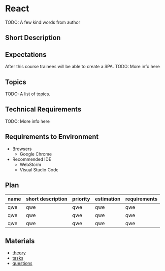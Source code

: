 # React

TODO: A few kind words from author

## Short Description

## Expectations

After this course trainees will be able to create a SPA.
TODO: More info here

## Topics

TODO: A list of topics.

## Technical Requirements

TODO: More info here

## Requirements to Environment

* Browsers
  * Google Chrome
* Recommended IDE
  * WebStorm
  * Visual Studio Code

## Plan

| name | short description | priority | estimation | requirements |
|------|-------------------|----------|------------|--------------|
| qwe  | qwe               | qwe      | qwe        | qwe          |
| qwe  | qwe               | qwe      | qwe        | qwe          |
| qwe  | qwe               | qwe      | qwe        | qwe          |

## Materials

- [theory](./theory/readme.md) 
- [tasks](./tasks/readme.md)
- [questions](./questions/readme.md)


